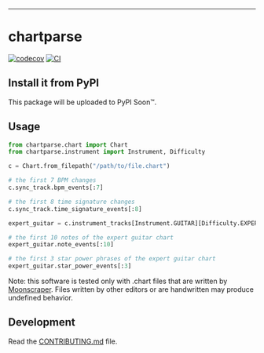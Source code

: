 ---
# chartparse

[![codecov](https://codecov.io/gh/AWConant/chartparse/branch/main/graph/badge.svg?token=chartparse_token_here)](https://codecov.io/gh/AWConant/chartparse)
[![CI](https://github.com/AWConant/chartparse/actions/workflows/main.yml/badge.svg)](https://github.com/AWConant/chartparse/actions/workflows/main.yml)

## Install it from PyPI

This package will be uploaded to PyPI Soon™.

## Usage

```py
from chartparse.chart import Chart
from chartparse.instrument import Instrument, Difficulty

c = Chart.from_filepath("/path/to/file.chart")

# the first 7 BPM changes
c.sync_track.bpm_events[:7]

# the first 8 time signature changes
c.sync_track.time_signature_events[:8]

expert_guitar = c.instrument_tracks[Instrument.GUITAR][Difficulty.EXPERT]

# the first 10 notes of the expert guitar chart
expert_guitar.note_events[:10]

# the first 3 star power phrases of the expert guitar chart
expert_guitar.star_power_events[:3]
```

Note: this software is tested only with .chart files that are written by
[Moonscraper](https://github.com/FireFox2000000/Moonscraper-Chart-Editor).
Files written by other editors or are handwritten may produce undefined
behavior.

## Development

Read the [CONTRIBUTING.md](CONTRIBUTING.md) file.
